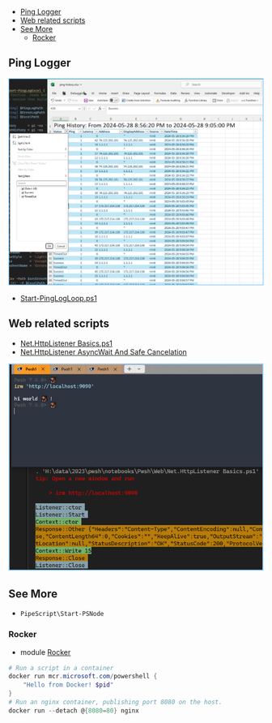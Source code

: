 - [Ping Logger](#ping-logger)
- [Web related scripts](#web-related-scripts)
- [See More](#see-more)
  - [Rocker](#rocker)

## Ping Logger

![screenshot_ping](./img/Start-PingLogLoop.png)
- [Start-PingLogLoop.ps1](./Start-PingLogLoop.ps1)

## Web related scripts

- [Net.HttpListener Basics.ps1](Net.HttpListener%20Basics.ps1)
- [Net.HttpListener AsyncWait And Safe Cancelation](./Net.HttpListener%20Part2%20Async%20Cancel.ps1)

![screenshot](./img/Net.HttpListener-Basics.png)


## See More

- `PipeScript\Start-PSNode`

### Rocker

- module [Rocker](https://github.com/StartAutomating/Rocker)

```ps1
# Run a script in a container
docker run mcr.microsoft.com/powershell {
    "Hello from Docker! $pid"
}
# Run an nginx container, publishing port 8080 on the host.
docker run --detach @{8080=80} nginx
```
